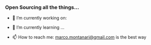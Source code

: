 ### Open Sourcing all the things...

- 🔭 I’m currently working on: 
- 🌱 I’m currently learning ...

- 📫 How to reach me: 
  marco.montanari@gmail.com is the best way
